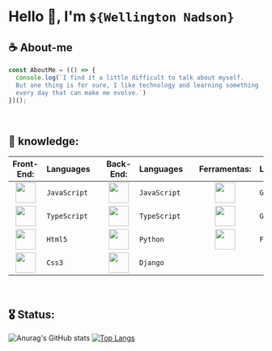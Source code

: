 # Hello 🖖, I'm ```${Wellington Nadson}```


## ☕ About-me
```javascript
const AboutMe = (() => {
  console.log(`I find it a little difficult to talk about myself. 
  But one thing is for sure, I like technology and learning something 
  every day that can make me evolve.`)
})();
```

<br>

## 🎯 knowledge:

|  **Front-End:** | Languages |     | **Back-End:** | Languages |       | **Ferramentas:** | Languages |
|      :---:      |    ---    | --- |      :---:    |    ---    | ---   |       :---:      |    ---    |
| <img src="https://cdn.jsdelivr.net/gh/devicons/devicon/icons/javascript/javascript-original.svg" width="40" height="40" /> | `JavaScript` |   | <img src="https://cdn.jsdelivr.net/gh/devicons/devicon/icons/javascript/javascript-original.svg" width="40" height="40" /> | `JavaScript` |   | <img src="https://cdn.jsdelivr.net/gh/devicons/devicon/icons/git/git-original.svg" width="40" height="40" /> | `Git` |
<img src="https://cdn.jsdelivr.net/gh/devicons/devicon/icons/typescript/typescript-original.svg" width="40" height="40" />   |`TypeScript`  |   | <img src="https://cdn.jsdelivr.net/gh/devicons/devicon/icons/typescript/typescript-original.svg" width="40" height="40" /> | `TypeScript` |   | <img src="https://cdn.jsdelivr.net/gh/devicons/devicon/icons/github/github-original.svg" width="40" height="40" /> | `GitHub` |
<img src="https://cdn.jsdelivr.net/gh/devicons/devicon/icons/html5/html5-original.svg" width="40" height="40" />             |  `Html5`     |   | <img src="https://cdn.jsdelivr.net/gh/devicons/devicon/icons/python/python-original.svg" width="40" height="40" />         |   `Python`   |   | <img src="https://cdn.jsdelivr.net/gh/devicons/devicon/icons/figma/figma-original.svg" width="40" height="40" /> | `Figma` |
<img src="https://cdn.jsdelivr.net/gh/devicons/devicon/icons/css3/css3-original.svg" width="40" height="40" />               |    `Css3`    |   | <img src="https://cdn.jsdelivr.net/gh/devicons/devicon/icons/django/django-plain.svg" width="40" height="40" />         |    `Django`  |   |

  
<br>
  
## 🎖️ Status:


![Anurag's GitHub stats](https://github-readme-stats.vercel.app/api?username=wellingtonnadson1&theme=radical&show_icons=true&hide=prs,issues,contribs) [![Top Langs](https://github-readme-stats.vercel.app/api/top-langs/?username=wellingtonnadson1&layout=compact)](https://github.com/WellingtonNadson1/wellingtonnadson)

<br>


